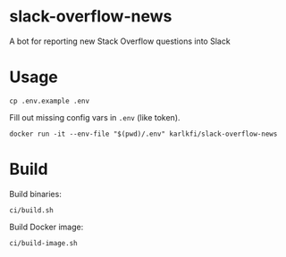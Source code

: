 # slack-overflow-news

A bot for reporting new Stack Overflow questions into Slack

# Usage

```
cp .env.example .env
```

Fill out missing config vars in `.env` (like token).

```
docker run -it --env-file "$(pwd)/.env" karlkfi/slack-overflow-news
```

# Build

Build binaries:

```
ci/build.sh
```

Build Docker image:

```
ci/build-image.sh
```
